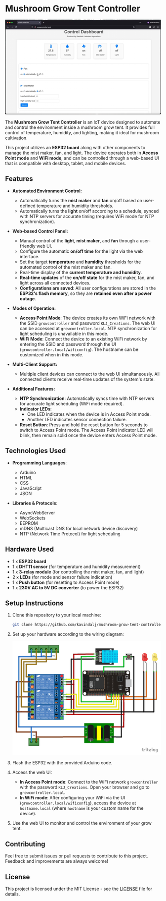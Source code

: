 # Mushroom Grow Tent Controller

   ![Control Dashboard](./images/Control_Dashboard.jpg)

The **Mushroom Grow Tent Controller** is an IoT device designed to automate and control the environment inside a mushroom grow tent. It provides full control of temperature, humidity, and lighting, making it ideal for mushroom cultivation.

This project utilizes an **ESP32 board** along with other components to manage the mist maker, fan, and light. The device operates both in **Access Point mode** and **WiFi mode**, and can be controlled through a web-based UI that is compatible with desktop, tablet, and mobile devices.

## Features

- **Automated Environment Control:**
  - Automatically turns the **mist maker** and **fan** on/off based on user-defined temperature and humidity thresholds.
  - Automatically turns the **light** on/off according to a schedule, synced with NTP servers for accurate timing (requires WiFi mode for NTP synchronization).
  
- **Web-based Control Panel:**
  - Manual control of the **light**, **mist maker**, and **fan** through a user-friendly web UI.
  - Configure the automatic **on/off time** for the light via the web interface.
  - Set the target **temperature** and **humidity** thresholds for the automated control of the mist maker and fan.
  - Real-time display of the **current temperature and humidity**.
  - **Real-time updates** of the **on/off state** for the mist maker, fan, and light across all connected devices.
  - **Configurations are saved**: All user configurations are stored in the **ESP32's flash memory**, so they are **retained even after a power outage**.

- **Modes of Operation:**
  - **Access Point Mode**: The device creates its own WiFi network with the SSID `growcontroller` and password `KLJ_Creations`. The web UI can be accessed at `growcontroller.local`. NTP synchronization for light scheduling is unavailable in this mode.
  - **WiFi Mode**: Connect the device to an existing WiFi network by entering the SSID and password through the UI (`growcontroller.local/wificonfig`). The hostname can be customized when in this mode.

- **Multi-Client Support:**
  - Multiple client devices can connect to the web UI simultaneously. All connected clients receive real-time updates of the system's state.

- **Additional Features:**
  - **NTP Synchronization**: Automatically syncs time with NTP servers for accurate light scheduling (WiFi mode required).
  - **Indicator LEDs**: 
    - One LED indicates when the device is in Access Point mode.
    - Another LED indicates sensor connection failure.
  - **Reset Button**: Press and hold the reset button for 5 seconds to switch to Access Point mode. The Access Point indicator LED will blink, then remain solid once the device enters Access Point mode.

## Technologies Used

- **Programming Languages**: 
  - Arduino
  - HTML
  - CSS
  - JavaScript
  - JSON

- **Libraries & Protocols**:
  - AsyncWebServer
  - WebSockets
  - EEPROM
  - mDNS (Multicast DNS for local network device discovery)
  - NTP (Network Time Protocol) for light scheduling

## Hardware Used

- 1 x **ESP32 board**
- 1 x **DHT11 sensor** (for temperature and humidity measurement)
- 1 x **3-relay module** (for controlling the mist maker, fan, and light)
- 2 x **LEDs** (for mode and sensor failure indication)
- 1 x **Push button** (for resetting to Access Point mode)
- 1 x **230V AC to 5V DC converter** (to power the ESP32)

## Setup Instructions

1. Clone this repository to your local machine:
   ```bash
   git clone https://github.com/kavindalj/mushroom-grow-tent-controller.git
   ```

2. Set up your hardware according to the wiring diagram:

   ![Wiring Diagram](./diagram.jpg)

3. Flash the ESP32 with the provided Arduino code.

4. Access the web UI:
   - **In Access Point mode**: Connect to the WiFi network `growcontroller` with the password `KLJ_Creations`. Open your browser and go to `growcontroller.local`.
   - **In WiFi mode**: After configuring your WiFi via the UI (`growcontroller.local/wificonfig`), access the device at `hostname.local` (where `hostname` is your custom name for the device).

5. Use the web UI to monitor and control the environment of your grow tent.

## Contributing

Feel free to submit issues or pull requests to contribute to this project. Feedback and improvements are always welcome!

## License

This project is licensed under the MIT License - see the [LICENSE](LICENSE) file for details.

